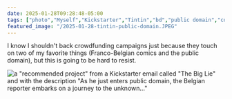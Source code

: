 ```yaml
---
date: 2025-01-28T09:28:48-05:00
tags: ["photo","Myself","Kickstarter","Tintin","bd","public domain","copyright"]
featured_image: "/2025-01-28-tintin-public-domain.JPEG"
---
```

I know I shouldn't back crowdfunding campaigns just because they touch on two of my favorite things (Franco-Belgian comics and the public domain), but this is going to be hard to resist.

![a "recommended project" from a Kickstarter email called "The Big Lie" and with the description "As he just enters public domain, the Belgian reporter embarks on a journey to the unknown..."](/2025-01-28-tintin-public-domain.JPEG)